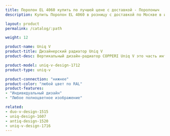 ```yaml
---
title: Поролон EL 4060 купить по лучшей цене с доставкой - Поролоныч
description: Купить Поролон EL 4060 в розницу с доставкой по Москве в интернет-магазине Поролоныча.

layout: product
permalink: /catalog/:path

weight: 12

product-name: Uniq V
product-title: Дизайнерский радиатор Uniq V
product-desc: Вертикальный дизайн-радиатор COPPERI Uniq V это часть интерьера, которой можно любоваться бесконечно. Строгая форма и яркое оформление передней панели мгновенно обращают на себя внимание и не дают отвести взгляд.

product-model: uniq-v-design-1712
product-type: uniq-v

product-connection: "нижнее"
product-color: "любой цвет по RAL"
product-features:
- "Индивидуальный дизайн"
- "Любое полноцветное изображение"

related:
- duo-v-design-1515
- uniq-design-1607
- antiq-design-1520
- uniq-v-design-1716
---
```

